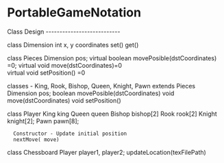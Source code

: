# PortableGameNotation
Class Design ---------------------------

class Dimension
	int x, y coordinates
	set()
	get()
	

class Pieces 
	  Dimension pos;
 	  virtual boolean movePosible(dstCoordinates) =0;
	  virtual void move(dstCoordinates)=0	
	  virtual void setPosition() =0		


classes - King, Rook, Bishop, Queen, Knight, Pawn extends Pieces	
	  Dimension pos;
 	  boolean movePosible(dstCoordinates)
	  void move(dstCoordinates)	
	  void setPosition() 		
	
 
class Player
      King king
      Queen queen
      Bishop bishop[2]
      Rook rook[2]
      Knight knight[2];
      Pawn pawn[8];
      
      Constructor - Update initial position
      nextMove( move)
      		
   
       	 
		

class Chessboard
	Player player1, player2;
	updateLocation(texFilePath)
	
